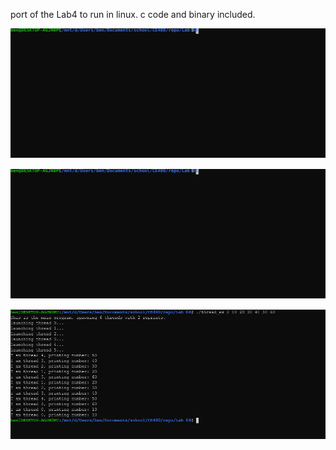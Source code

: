 port of the Lab4 to run in linux. c code and binary included.

![Demo1](./Lab4Demo1.svg)

![Demo2](./Lab4Demo2.svg)

![Demo1Stil](./demoStill1.png)
